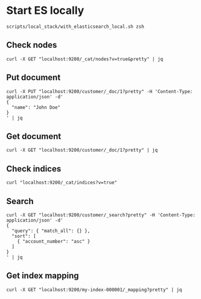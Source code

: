 # Start ES locally

```
scripts/local_stack/with_elasticsearch_local.sh zsh
```

## Check nodes

```
curl -X GET "localhost:9200/_cat/nodes?v=true&pretty" | jq
```

## Put document

```
curl -X PUT "localhost:9200/customer/_doc/1?pretty" -H 'Content-Type: application/json' -d'
{
  "name": "John Doe"
}
' | jq
```

## Get document

```
curl -X GET "localhost:9200/customer/_doc/1?pretty" | jq
```

## Check indices

```
curl "localhost:9200/_cat/indices?v=true"
```

## Search

```
curl -X GET "localhost:9200/customer/_search?pretty" -H 'Content-Type: application/json' -d'
{
  "query": { "match_all": {} },
  "sort": [
    { "account_number": "asc" }
  ]
}
' | jq
```

## Get index mapping

```
curl -X GET "localhost:9200/my-index-000001/_mapping?pretty" | jq
```
